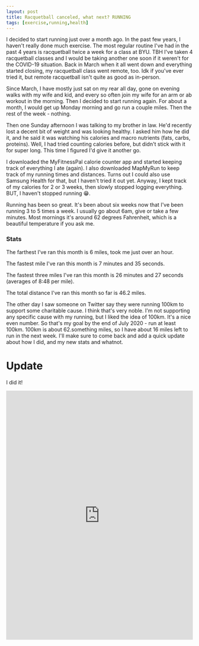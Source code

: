 ```yaml
---
layout: post
title: Racquetball canceled, what next? RUNNING
tags: [exercise,running,health]
---
```


I decided to start running just over a month ago.
In the past few years, I haven't really done much exercise. 
The most regular routine I've had in the past 4 years is racquetball twice a week for a class at BYU.
TBH I've taken 4 racquetball classes and I would be taking another one soon if it weren't for the COVID-19 situation. 
Back in March when it all went down and everything started closing, my racquetball class went remote, too.
Idk if you've ever tried it, but remote racquetball isn't quite as good as in-person.

Since March, I have mostly just sat on my rear all day, gone on evening walks with my wife and kid,
and every so often join my wife for an arm or ab workout in the morning.
Then I decided to start running again. 
For about a month, I would get up Monday morning and go run a couple miles.
Then the rest of the week - nothing. 

Then one Sunday afternoon I was talking to my brother in law.
He'd recently lost a decent bit of weight and was looking healthy.
I asked him how he did it, and he said it was watching his calories and macro nutrients (fats, carbs, proteins).
Well, I had tried counting calories before, but didn't stick with it for super long.
This time I figured I'd give it another go.

I downloaded the MyFitnessPal calorie counter app and started keeping track of everything I ate (again).
I also downloaded MapMyRun to keep track of my running times and distances. 
Turns out I could also use Samsung Health for that, but I haven't tried it out yet.
Anyway, I kept track of my calories for 2 or 3 weeks, then slowly stopped logging everything. 
BUT, I haven't stopped running :grin:.

Running has been so great.
It's been about six weeks now that I've been running 3 to 5 times a week.
I usually go about 6am, give or take a few minutes. 
Most mornings it's around 62 degrees Fahrenheit, which is a beautiful temperature if you ask me.

### Stats
The farthest I've ran this month is 6 miles, took me just over an hour.

The fastest mile I've ran this month is 7 minutes and 35 seconds.

The fastest three miles I've ran this month is 26 minutes and 27 seconds (averages of 8:48 per mile).

The total distance I've ran this month so far is 46.2 miles.

The other day I saw someone on Twitter say they were running 100km to support some charitable cause.
I think that's very noble. I'm not supporting any specific cause with my running, but I liked the idea of 100km.
It's a nice even number.
So that's my goal by the end of July 2020 - run at least 100km.
100km is about 62.something miles, so I have about 16 miles left to run in the next week.
I'll make sure to come back and add a quick update about how I did, and my new stats and whatnot.

# Update

I did it!

<iframe src="https://www.linkedin.com/embed/feed/update/urn:li:share:6694484332259766272" height="673" width="504" frameborder="0" allowfullscreen="" title="Embedded post"></iframe>
